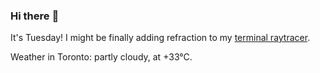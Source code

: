 ### Hi there :wave:

It's Tuesday! I might be finally adding refraction to my [terminal raytracer](https://github.com/bewuethr/bash-raytracer).

Weather in Toronto: partly cloudy, at +33°C.
